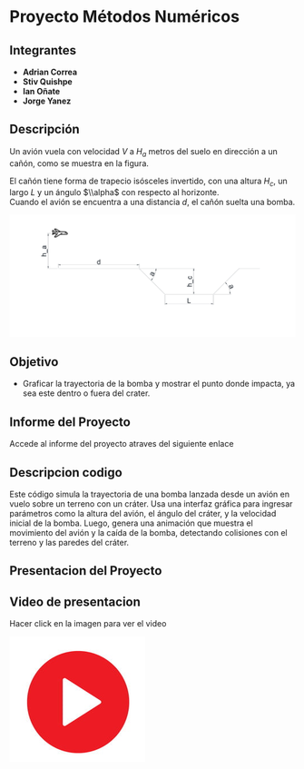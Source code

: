 # Proyecto Métodos Numéricos

## Integrantes
- **Adrian Correa**  
- **Stiv Quishpe**  
- **Ian Oñate**   
- **Jorge Yanez**

## Descripción
Un avión vuela con velocidad $V$ a $H_a$ metros del suelo en dirección a un cañón, como se muestra en la figura.  

El cañón tiene forma de trapecio isósceles invertido, con una altura $H_c$, un largo $L$ y un ángulo $\\alpha$ con respecto al horizonte.  
Cuando el avión se encuentra a una distancia $d$, el cañón suelta una bomba.  

![Cañón y trayectoria del avión](im2.png)

## Objetivo
- Graficar la trayectoria de la bomba y mostrar el punto donde impacta, ya sea este dentro o fuera del crater.

## Informe del Proyecto
Accede al informe del proyecto atraves del siguiente enlace

## Descripcion codigo
Este código simula la trayectoria de una bomba lanzada desde un avión en vuelo sobre un terreno con un cráter. Usa una interfaz gráfica para ingresar parámetros como la altura del avión, el ángulo del cráter, y la velocidad inicial de la bomba. Luego, genera una animación que muestra el movimiento del avión y la caída de la bomba, detectando colisiones con el terreno y las paredes del cráter.

## Presentacion del Proyecto


## Video de presentacion 
Hacer click en la imagen para ver el video

[![Haz clic para ver el video](Video.png)](Ejecucion.mp4)
